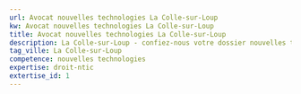 ```yaml
---
url: Avocat nouvelles technologies La Colle-sur-Loup
kw: Avocat nouvelles technologies La Colle-sur-Loup
title: Avocat nouvelles technologies La Colle-sur-Loup
description: La Colle-sur-Loup - confiez-nous votre dossier nouvelles technologies
tag_ville: La Colle-sur-Loup
competence: nouvelles technologies
expertise: droit-ntic
extertise_id: 1
---
```

